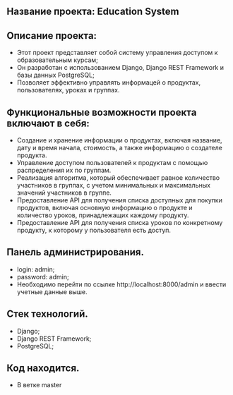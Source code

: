 ## Название проекта: Education System

## Описание проекта:

- Этот проект представляет собой систему управления доступом к образовательным курсам; 
- Он разработан с использованием Django, Django REST Framework и базы данных PostgreSQL; 
- Позволяет эффективно управлять информацей о продуктах, пользователях, уроках и группах.

## Функциональные возможности проекта включают в себя:

- Создание и хранение информации о продуктах, включая название, дату и время начала, стоимость, а также информацию о создателе продукта.
- Управление доступом пользователей к продуктам с помощью распределения их по группам.
- Реализация алгоритма, который обеспечивает равное количество участников в группах, с учетом минимальных и максимальных значений участников в группе.
- Предоставление API для получения списка доступных для покупки продуктов, включая основную информацию о продукте и количество уроков, принадлежащих каждому продукту.
- Предоставление API для получения списка уроков по конкретному продукту, к которому у пользователя есть доступ.

## Панель администрирования.

- login: admin;
- password: admin;
- Необходимо перейти по ссылке http://localhost:8000/admin и ввести учетные данные выше.

## Стек технологий.

- Django;
- Django REST Framework;
- PostgreSQL;

## Код находится.

- В ветке master
